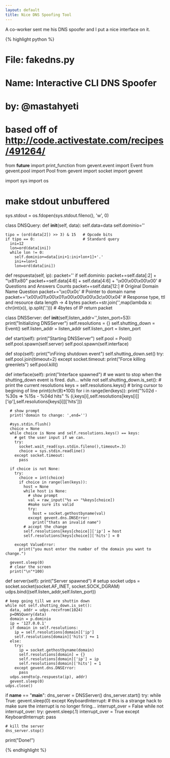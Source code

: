 ```yaml
---
layout: default
title: Nice DNS Spoofing Tool
---
```

A co-worker sent me his DNS spoofer and I put a nice interface on it.

{% highlight python %}
# File:  fakedns.py
# Name:  Interactive CLI DNS Spoofer
# by:    @mastahyeti 
#
# based off of http://code.activestate.com/recipes/491264/

from __future__ import print_function
from gevent.event import Event
from gevent.pool import Pool
from gevent import socket
import gevent

import sys
import os

# make stdout unbuffered
sys.stdout = os.fdopen(sys.stdout.fileno(), 'w', 0)

class DNSQuery:
  def __init__(self, data):
    self.data=data
    self.dominio=''

    tipo = (ord(data[2]) >> 3) & 15   # Opcode bits
    if tipo == 0:                     # Standard query
      ini=12
      lon=ord(data[ini])
      while lon != 0:
        self.dominio+=data[ini+1:ini+lon+1]+'.'
        ini+=lon+1
        lon=ord(data[ini])

  def respuesta(self, ip):
    packet=''
    if self.dominio:
      packet+=self.data[:2] + "\x81\x80"
      packet+=self.data[4:6] + self.data[4:6] + '\x00\x00\x00\x00'   # Questions and Answers Counts
      packet+=self.data[12:]                                         # Original Domain Name Question
      packet+='\xc0\x0c'                                             # Pointer to domain name
      packet+='\x00\x01\x00\x01\x00\x00\x00\x3c\x00\x04'             # Response type, ttl and resource data length -> 4 bytes
      packet+=str.join('',map(lambda x: chr(int(x)), ip.split('.'))) # 4bytes of IP
    return packet

class DNSServer:
  def __init__(self,listen_addr='',listen_port=53):
    print("Initializing DNSServer")
    self.resolutions = {}
    self.shutting_down = Event()
    self.listen_addr = listen_addr
    self.listen_port = listen_port

  def start(self):
    print("Starting DNSServer")
    self.pool = Pool()
    self.pool.spawn(self.server)
    self.pool.spawn(self.interface)    

  def stop(self):
    print("\nFiring shutdown event")
    self.shutting_down.set()
    try:
      self.pool.join(timeout=2)
    except socket.timeout:
      print("Force killing greenlets")
      self.pool.kill()
  
  def interface(self):
    print("Interface spawned")
    # we want to stop when the shutting_down event is fired. duh...
    while not self.shutting_down.is_set():
      # print the current resolutions
      keys = self.resolutions.keys()
      # bring cursor to begining of line
      print(chr(8)*100)
      for i in range(len(keys)):
        print("%02d - %30s => %15s - %04d hits" % (i,keys[i],self.resolutions[keys[i]]['ip'],self.resolutions[keys[i]]['hits']))

      # show prompt
      print('domain to change: ',end='')

      #sys.stdin.flush()
      choice = None
      while choice is None and self.resolutions.keys() == keys:
        # get the user input if we can.
        try:
          socket.wait_read(sys.stdin.fileno(),timeout=.3)
          choice = sys.stdin.readline()
        except socket.timeout:
          pass
      
      if choice is not None:
        try:
          choice = int(choice)
          if choice in range(len(keys)):
            host = None
            while host is None:
              # show prompt
              val = raw_input("%s => "%keys[choice])
              #make sure its valid
              try:
                host = socket.gethostbyname(val)
              except gevent.dns.DNSError:
                print("thats an invalid name")
            # accept the change
            self.resolutions[keys[choice]]['ip'] = host
            self.resolutions[keys[choice]]['hits'] = 0

        except ValueError:
          print("you must enter the number of the domain you want to change.")

      gevent.sleep(0)
      # clear the screen
      print("\n"*100)


  def server(self):
    print("Server spawned")
    # setup socket
    udps = socket.socket(socket.AF_INET, socket.SOCK_DGRAM)
    udps.bind((self.listen_addr,self.listen_port))

    # keep going till we are shuttin down
    while not self.shutting_down.is_set():
      data, addr = udps.recvfrom(1024)
      p=DNSQuery(data)
      domain = p.dominio
      ip = '127.0.0.1'
      if domain in self.resolutions:
        ip = self.resolutions[domain]['ip']
        self.resolutions[domain]['hits'] += 1
      else:
        try:
          ip = socket.gethostbyname(domain)
          self.resolutions[domain] = {}
          self.resolutions[domain]['ip'] = ip
          self.resolutions[domain]['hits'] = 1
        except gevent.dns.DNSError:
          pass
      udps.sendto(p.respuesta(ip), addr)
      gevent.sleep(0)
    udps.close()

if __name__ == "__main__":
  dns_server = DNSServer()
  dns_server.start()
  try:
    while True:
      gevent.sleep(0)
  except KeyboardInterrupt:
    # this is a strange hack to make sure the interrupt is no longer firing...
    interrupt_over = False
    while not interrupt_over:
      try:
        gevent.sleep(.1)
        interrupt_over = True
      except KeyboardInterrupt:
        pass

    # kill the server
    dns_server.stop()

  print("Done!")

{% endhighlight %}